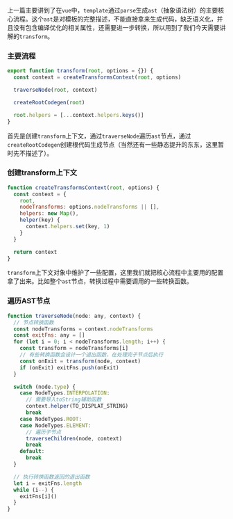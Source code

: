 上一篇主要讲到了在`vue`中，`template`通过`parse`生成`ast`（抽象语法树）的主要核心流程。这个`ast`是对模板的完整描述，不能直接拿来生成代码，缺乏语义化，并且没有包含编译优化的相关属性，还需要进一步转换，所以用到了我们今天需要讲解的`transform`。

### 主要流程
```js
export function transform(root, options = {}) {
  const context = createTransformsContext(root, options)

  traverseNode(root, context)

  createRootCodegen(root)

  root.helpers = [...context.helpers.keys()]
}
```
首先是创建`transform`上下文，通过`traverseNode`遍历`ast`节点，通过`createRootCodegen`创建根代码生成节点（当然还有一些静态提升的东东，这里暂时先不描述了）。
### 创建transform上下文
```js
function createTransformsContext(root, options) {
  const context = {
    root,
    nodeTransforms: options.nodeTransforms || [],
    helpers: new Map(),
    helper(key) {
      context.helpers.set(key, 1)
    }
  }

  return context
}
```
`transform`上下文对象中维护了一些配置，这里我们就把核心流程中主要用的配置拿了出来。比如整个`ast`节点，转换过程中需要调用的一些转换函数。
### 遍历AST节点
```js
function traverseNode(node: any, context) {
  // 节点转换函数
  const nodeTransforms = context.nodeTransforms
  const exitFns: any = []
  for (let i = 0; i < nodeTransforms.length; i++) {
    const transform = nodeTransforms[i]
    // 有些转换函数会设计一个退出函数，在处理完子节点后执行
    const onExit = transform(node, context)
    if (onExit) exitFns.push(onExit)
  }

  switch (node.type) {
    case NodeTypes.INTERPOLATION:
      // 需要导入toString辅助函数
      context.helper(TO_DISPLAT_STRING)
      break
    case NodeTypes.ROOT:
    case NodeTypes.ELEMENT:
      // 遍历子节点
      traverseChildren(node, context)
      break
    default:
      break
  }

  // 执行转换函数返回的退出函数
  let i = exitFns.length
  while (i--) {
    exitFns[i]()
  }
}
```